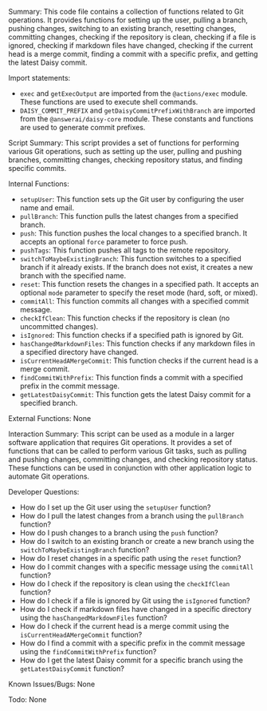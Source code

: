 Summary:
This code file contains a collection of functions related to Git operations. It provides functions for setting up the user, pulling a branch, pushing changes, switching to an existing branch, resetting changes, committing changes, checking if the repository is clean, checking if a file is ignored, checking if markdown files have changed, checking if the current head is a merge commit, finding a commit with a specific prefix, and getting the latest Daisy commit.

Import statements:
- `exec` and `getExecOutput` are imported from the `@actions/exec` module. These functions are used to execute shell commands.
- `DAISY_COMMIT_PREFIX` and `getDaisyCommitPrefixWithBranch` are imported from the `@answerai/daisy-core` module. These constants and functions are used to generate commit prefixes.

Script Summary:
This script provides a set of functions for performing various Git operations, such as setting up the user, pulling and pushing branches, committing changes, checking repository status, and finding specific commits.

Internal Functions:
- `setupUser`: This function sets up the Git user by configuring the user name and email.
- `pullBranch`: This function pulls the latest changes from a specified branch.
- `push`: This function pushes the local changes to a specified branch. It accepts an optional `force` parameter to force push.
- `pushTags`: This function pushes all tags to the remote repository.
- `switchToMaybeExistingBranch`: This function switches to a specified branch if it already exists. If the branch does not exist, it creates a new branch with the specified name.
- `reset`: This function resets the changes in a specified path. It accepts an optional `mode` parameter to specify the reset mode (hard, soft, or mixed).
- `commitAll`: This function commits all changes with a specified commit message.
- `checkIfClean`: This function checks if the repository is clean (no uncommitted changes).
- `isIgnored`: This function checks if a specified path is ignored by Git.
- `hasChangedMarkdownFiles`: This function checks if any markdown files in a specified directory have changed.
- `isCurrentHeadAMergeCommit`: This function checks if the current head is a merge commit.
- `findCommitWithPrefix`: This function finds a commit with a specified prefix in the commit message.
- `getLatestDaisyCommit`: This function gets the latest Daisy commit for a specified branch.

External Functions:
None

Interaction Summary:
This script can be used as a module in a larger software application that requires Git operations. It provides a set of functions that can be called to perform various Git tasks, such as pulling and pushing changes, committing changes, and checking repository status. These functions can be used in conjunction with other application logic to automate Git operations.

Developer Questions:
- How do I set up the Git user using the `setupUser` function?
- How do I pull the latest changes from a branch using the `pullBranch` function?
- How do I push changes to a branch using the `push` function?
- How do I switch to an existing branch or create a new branch using the `switchToMaybeExistingBranch` function?
- How do I reset changes in a specific path using the `reset` function?
- How do I commit changes with a specific message using the `commitAll` function?
- How do I check if the repository is clean using the `checkIfClean` function?
- How do I check if a file is ignored by Git using the `isIgnored` function?
- How do I check if markdown files have changed in a specific directory using the `hasChangedMarkdownFiles` function?
- How do I check if the current head is a merge commit using the `isCurrentHeadAMergeCommit` function?
- How do I find a commit with a specific prefix in the commit message using the `findCommitWithPrefix` function?
- How do I get the latest Daisy commit for a specific branch using the `getLatestDaisyCommit` function?

Known Issues/Bugs:
None

Todo:
None